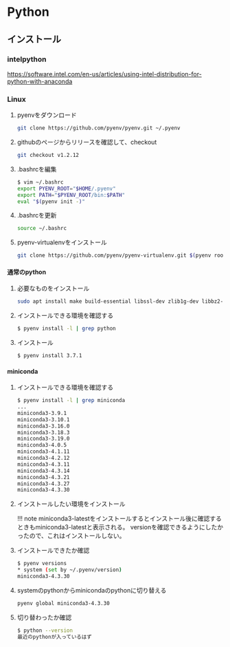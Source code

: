 # Python

## インストール

### intelpython

<https://software.intel.com/en-us/articles/using-intel-distribution-for-python-with-anaconda>

### Linux

1. pyenvをダウンロード

    ```bash
    git clone https://github.com/pyenv/pyenv.git ~/.pyenv
    ```

1. githubのページからリリースを確認して、checkout

    ```bash
    git checkout v1.2.12
    ```

1. .bashrcを編集

    ```bash
    $ vim ~/.bashrc
    export PYENV_ROOT="$HOME/.pyenv"
    export PATH="$PYENV_ROOT/bin:$PATH"
    eval "$(pyenv init -)"
    ```

1. .bashrcを更新

    ```bash
    source ~/.bashrc
    ```

1. pyenv-virtualenvをインストール

    ```bash
    git clone https://github.com/pyenv/pyenv-virtualenv.git $(pyenv root)/plugins/pyenv-virtualenv
    ```

#### 通常のpython

1. 必要なものをインストール

    ```bash
    sudo apt install make build-essential libssl-dev zlib1g-dev libbz2-dev libreadline-dev libsqlite3-dev wget curl llvm libncurses5-dev xz-utils tk-dev libxml2-dev libxmlsec1-dev libffi-dev
    ```

1. インストールできる環境を確認する

    ```bash
    $ pyenv install -l | grep python
    ```

1. インストール

    ```bash
    $ pyenv install 3.7.1
    ```

#### miniconda

1. インストールできる環境を確認する

    ```bash
    $ pyenv install -l | grep miniconda
    ...
    miniconda3-3.9.1
    miniconda3-3.10.1
    miniconda3-3.16.0
    miniconda3-3.18.3
    miniconda3-3.19.0
    miniconda3-4.0.5
    miniconda3-4.1.11
    miniconda3-4.2.12
    miniconda3-4.3.11
    miniconda3-4.3.14
    miniconda3-4.3.21
    miniconda3-4.3.27
    miniconda3-4.3.30
    ```

1. インストールしたい環境をインストール

    !!! note
        miniconda3-latestをインストールするとインストール後に確認するときもminiconda3-latestと表示される。
        versionを確認できるようにしたかったので、これはインストールしない。

1. インストールできたか確認

    ```bash
    $ pyenv versions
    * system (set by ~/.pyenv/version)
    miniconda3-4.3.30
    ```

1. systemのpythonからminicondaのpythonに切り替える

    ```bash
    pyenv global miniconda3-4.3.30
    ```

1. 切り替わったか確認

    ```bash
    $ python --version
    最近のpythonが入っているはず
    ```
